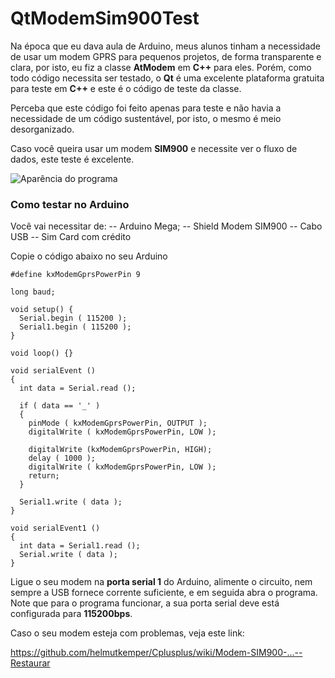# QtModemSim900Test

Na época que eu dava aula de Arduino, meus alunos tinham a necessidade de usar um modem GPRS para pequenos projetos, de forma transparente e clara, por isto, eu fiz a classe **AtModem** em **C++** para eles. Porém, como todo código necessita ser testado, o **Qt** é uma excelente plataforma gratuita para teste em **C++** e este é o código de teste da classe.

Perceba que este código foi feito apenas para teste e não havia a necessidade de um código sustentável, por isto, o mesmo é meio desorganizado.

Caso você queira usar um modem **SIM900** e necessite ver o fluxo de dados, este teste é excelente.

![Aparência do programa](https://github.com/helmutkemper/QtModemSim900Test/blob/master/Captura_de_Tela.png "Aparência do programa")

### Como testar no Arduino

Você vai necessitar de:
-- Arduino Mega;
-- Shield Modem SIM900
-- Cabo USB
-- Sim Card com crédito

Copie o código abaixo no seu Arduino
```
#define kxModemGprsPowerPin 9

long baud;

void setup() {
  Serial.begin ( 115200 );
  Serial1.begin ( 115200 );
}

void loop() {}

void serialEvent ()
{
  int data = Serial.read ();
  
  if ( data == '_' )
  {
    pinMode ( kxModemGprsPowerPin, OUTPUT );
    digitalWrite ( kxModemGprsPowerPin, LOW );
  
    digitalWrite (kxModemGprsPowerPin, HIGH);
    delay ( 1000 );
    digitalWrite ( kxModemGprsPowerPin, LOW );
    return;
  }
  
  Serial1.write ( data );
}

void serialEvent1 ()
{
  int data = Serial1.read ();
  Serial.write ( data );
}
```
Ligue o seu modem na **porta serial 1** do Arduino, alimente o circuito, nem sempre a USB fornece corrente suficiente, e em seguida abra o programa.
Note que para o programa funcionar, a sua porta serial deve está configurada para **115200bps**.

Caso o seu modem esteja com problemas, veja este link:

https://github.com/helmutkemper/Cplusplus/wiki/Modem-SIM900-...--Restaurar
